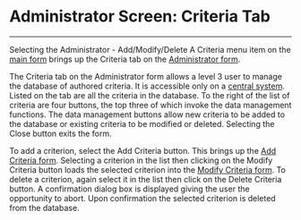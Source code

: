 # Administrator Screen: Criteria Tab

***

Selecting the Administrator - Add/Modify/Delete A Criteria menu item on the [main form](7jjr.md) brings up the Criteria tab on the [Administrator form](7df4.md).

The Criteria tab on the Administrator form allows a level 3 user to manage the database of authored criteria.  It is accessible only on a [central system](7mls.md).   Listed on the tab are all the criteria in the database.  To the right of the list of criteria are four buttons, the top three of which invoke the data management functions.  The data management buttons allow new criteria to be added to the database or existing criteria to be modified or deleted.  Selecting the Close button exits the form.

To add a criterion, select the Add Criteria button.  This brings up the [Add Criteria form](7gmo.md).  Selecting a criterion in the list then clicking on the Modify Criteria button loads the selected criterion into the [Modify Criteria form](7jhs.md).  To delete a criterion, again select it in the list then click on the Delete Criteria button.  A confirmation dialog box is displayed giving the user the opportunity to abort.  Upon confirmation the selected criterion is deleted from the database.
